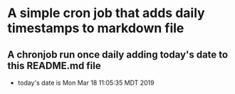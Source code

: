 A simple cron job that adds daily timestamps to markdown file
============================================================
## A chronjob run once daily adding today's date to this README.md file
* today's date is Mon Mar 18 11:05:35 MDT 2019
